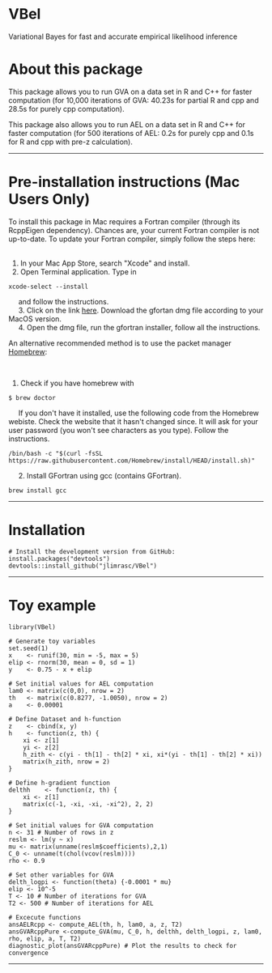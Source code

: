 # VBel

Variational Bayes for fast and accurate empirical likelihood inference

# About this package

This package allows you to run GVA on a data set in R and C++ for faster computation 
(for 10,000 iterations of GVA: 40.23s for partial R and cpp and 28.5s for purely cpp computation).

This package also allows you to run AEL on a data set in R and C++ for faster computation 
(for 500 iterations of AEL: 0.2s for purely cpp and 0.1s for R and cpp with pre-z calculation).

* * *

# Pre-installation instructions (Mac Users Only)
To install this package in Mac requires a Fortran compiler (through its RcppEigen dependency).
Chances are, your current Fortran compiler is not up-to-date. To update your Fortran compiler, simply follow the steps here: <br />
&nbsp;

1. In your Mac App Store, search "Xcode" and install. <br />
2. Open Terminal application. Type in

```{eval=FALSE}
xcode-select --install
```
&nbsp; &nbsp;&nbsp;
and follow the instructions.<br />
&nbsp; &nbsp;&nbsp;
3. Click on the link [here](https://github.com/fxcoudert/gfortran-for-macOS/releases). Download the gfortan dmg file according to your MacOS version. <br />
&nbsp; &nbsp;&nbsp;
4. Open the dmg file, run the gfortran installer, follow all the instructions.

An alternative recommended method is to use the packet manager [Homebrew](https://docs.brew.sh/Installation):

&nbsp;
1. Check if you have homebrew with
```{eval=FALSE}
$ brew doctor
```
&nbsp; &nbsp;&nbsp;
If you don't have it installed, use the following code from the Homebrew webiste. Check the website that it hasn't changed since.
It will ask for your user password (you won't see characters as you type). Follow the instructions.
```{eval=FALSE}
/bin/bash -c "$(curl -fsSL https://raw.githubusercontent.com/Homebrew/install/HEAD/install.sh)"
```
&nbsp; &nbsp;&nbsp;
2. Install GFortran using gcc (contains GFortran).
```{eval=FALSE}
brew install gcc
```

* * *

# Installation
```{r}
# Install the development version from GitHub:
install.packages("devtools")
devtools::install_github("jlimrasc/VBel")
```

* * *

# Toy example
```{r}
library(VBel)

# Generate toy variables
set.seed(1)
x    <- runif(30, min = -5, max = 5)
elip <- rnorm(30, mean = 0, sd = 1)
y    <- 0.75 - x + elip

# Set initial values for AEL computation
lam0 <- matrix(c(0,0), nrow = 2)
th   <- matrix(c(0.8277, -1.0050), nrow = 2)
a    <- 0.00001

# Define Dataset and h-function
z    <- cbind(x, y)
h    <- function(z, th) {
    xi <- z[1]
    yi <- z[2]
    h_zith <- c(yi - th[1] - th[2] * xi, xi*(yi - th[1] - th[2] * xi))
    matrix(h_zith, nrow = 2)
}

# Define h-gradient function
delthh    <- function(z, th) {
    xi <- z[1]
    matrix(c(-1, -xi, -xi, -xi^2), 2, 2)
}

# Set initial values for GVA computation
n <- 31 # Number of rows in z
reslm <- lm(y ~ x)
mu <- matrix(unname(reslm$coefficients),2,1)
C_0 <- unname(t(chol(vcov(reslm))))
rho <- 0.9

# Set other variables for GVA
delth_logpi <- function(theta) {-0.0001 * mu}
elip <- 10^-5
T <- 10 # Number of iterations for GVA
T2 <- 500 # Number of iterations for AEL

# Excecute functions
ansAELRcpp <- compute_AEL(th, h, lam0, a, z, T2)
ansGVARcppPure <-compute_GVA(mu, C_0, h, delthh, delth_logpi, z, lam0, rho, elip, a, T, T2)
diagnostic_plot(ansGVARcppPure) # Plot the results to check for convergence
```

* * *